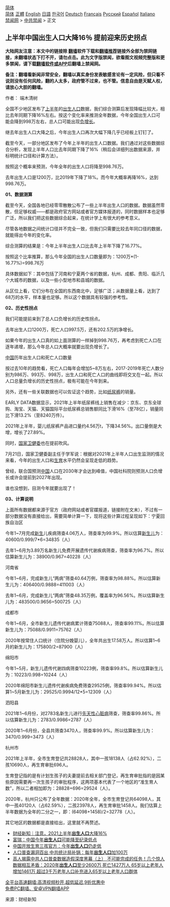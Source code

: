  <!-- 面包屑导航 --> <div class="breadcrumb"><!-- GTranslate: https://gtranslate.io/ -->  <div class="switcher notranslate">  <div class="selected">  <a href="#" onclick="return false;"> 简体</a>  </div>  <div class="option">  <a href="https://www.bannedbook.org" onclick="doGTranslate('zh-CN|zh-CN');jQuery('div.switcher div.selected a').html(jQuery(this).html());return false;" title="简体中文" class="nturl selected"> 简体</a>  <a href="https://www.bannedbook.org/zh-tw/" onclick="doGTranslate('zh-CN|zh-TW');jQuery('div.switcher div.selected a').html(jQuery(this).html());return false;" title="繁體中文" class="nturl"> 正體</a>  <a href="https://www.bannedbook.org/en/" onclick="doGTranslate('zh-CN|en');jQuery('div.switcher div.selected a').html(jQuery(this).html());return false;" title="English" class="nturl"> English</a>  <a href="https://www.bannedbook.org/ja/" onclick="doGTranslate('zh-CN|ja');jQuery('div.switcher div.selected a').html(jQuery(this).html());return false;" title="日本語" class="nturl"> 日語</a>  <a href="https://www.bannedbook.org/ko/" onclick="doGTranslate('zh-CN|ko');jQuery('div.switcher div.selected a').html(jQuery(this).html());return false;" title="한국어" class="nturl"> 한국어</a>  <a href="https://www.bannedbook.org/de/" onclick="doGTranslate('zh-CN|de');jQuery('div.switcher div.selected a').html(jQuery(this).html());return false;" title="Deutsch" class="nturl"> Deutsch</a>  <a href="https://www.bannedbook.org/fr/" onclick="doGTranslate('zh-CN|fr');jQuery('div.switcher div.selected a').html(jQuery(this).html());return false;" title="Français" class="nturl"> Français</a>  <a href="https://www.bannedbook.org/ru/" onclick="doGTranslate('zh-CN|ru');jQuery('div.switcher div.selected a').html(jQuery(this).html());return false;" title="Русский" class="nturl"> Русский</a>  <a href="https://www.bannedbook.org/es/" onclick="doGTranslate('zh-CN|es');jQuery('div.switcher div.selected a').html(jQuery(this).html());return false;" title="Español" class="nturl"> Español</a>  <a href="https://www.bannedbook.org/it/" onclick="doGTranslate('zh-CN|it');jQuery('div.switcher div.selected a').html(jQuery(this).html());return false;" title="Italiano" class="nturl"> Italiano</a>  </div>  </div>      <div class='breadcrumb-sub'><!-- Breadcrumb NavXT 6.3.0 --> <a href="https://www.bannedbook.org/" class="home">禁闻网</a> &gt; <a href="https://www.bannedbook.org/bnews/cbnews/" class="category">中共禁闻</a> &gt; 正文</div></div><h2>上半年中国出生人口大降16％ 提前迎来历史拐点</h2> <p class="notice"><b>大陆网友注意：本文中的链接除 <a href="https://github.com/bannedbook/fanqiang" >翻墙</a>软件下载和<a href="https://github.com/killgcd/justmysocks/blob/master/README.md">翻墙推荐</a>链接外全部为禁网链接，未翻墙状态下打不开，请勿点击。此为文字版禁闻，欲看图文视频完整版和更多禁闻，请下载<a href="https://github.com/bannedbook/fanqiang">翻墙软件或APP</a>后翻墙上禁闻网。</p><p>备注：翻墙看新闻非常安全，翻墙以真实身份发表敏感言论有一定风险，但只看不说则没有任何风险，翻的人太多，政府管不过来，也不管。信息自由是天赋人权，请放心大胆的翻墙。</b></p>  <div class="entry"> <p>作者： 端木清树</p> <p><strong></strong></p> <p>全国不少地区发布了<a href="https://www.bannedbook.org/bnews/tag/%E4%B8%8A%E5%8D%8A%E5%B9%B4/" class="st_tag internal_tag" rel="tag" title="标签 上半年 下的日志">上半年</a>的<a href="https://www.bannedbook.org/bnews/tag/%E5%87%BA%E7%94%9F%E4%BA%BA%E5%8F%A3/" class="st_tag internal_tag" rel="tag" title="标签 出生人口 下的日志">出生人口</a>数据，我们综合测算后发现降幅比较大，相比去年同期下降16%左右。按这个变化率来推测全年数据，今年全国出生人口可能会降到998万左右，总人口可能出现<a href="https://www.bannedbook.org/bnews/tag/%E8%B4%9F%E5%A2%9E%E9%95%BF/" class="st_tag internal_tag" rel="tag" title="标签 负增长 下的日志">负增长</a>。</p> <p>继去年出生人口大降之后，今年出生人口再次大幅下降几乎已经板上钉钉了。</p> <p>截至今天，一部分地区发布了今年上半年的出生人口数据。我们通过对这些数据综合分析，发现上半年人口比去年同期下降了16%（稍后会详细列出数据来源，并标明统计口径和计算方法）。</p> <p>按照这个概率来预测，今年全年的出生人口将降至998.76万。</p> <p>去年出生人口是1200万，比2019年下降了18%。而今年大概率再降16%，达到998.76万。</p> <p><strong>01、数据测算</strong></p> <p>截至今天，全国各地已经零零散散公布了一些上半年出生人口的数据。数据虽然零散，但足够权威——都是政府官方网站或者官方媒体报道的，同时数据样本也足够广泛，所以我们把这些数据综合起来，在统计学上有很大的参考意义。</p> <p>尽管各地数据之间统计口径并不完全一致，但我们只需要比较去年同口径的数据，就能得出今年的变化率。</p> <p>综合测算的结果是：今年上半年出生人口比去年上半年下降了16.77%。</p> <p>按照这个比率推算，那么今年全国的出生人口数量即为：1200万*(1-16.77%)=998.76万</p>  <p>具体数据如下：其中包括了河南和宁夏两个省的数据，杭州、成都、贵阳、临沂几个大城市的数据，以及一些小型地市和县城的数据。</p> <p>从区位上看，它们分布在全国的东西南北中，足够广泛；从数据量上看，达到了68万的水平，样本量也足够。所以这个数据具有较强的参考性。</p> <p><strong>02、历史性拐点</strong></p> <p>我们可能提前来到了总人口负增长的历史性拐点。</p> <p>去年出生人口1200万，死亡人口997.5万，还有202.5万的净增长。</p> <p>如果今年的出生人口真的如上面测算的一样掉到998.76万，再考虑到死亡人口在逐年递增，那么今年总人口大概率就要出现负增长了。</p> <p><a href="https://www.bannedbook.org/bnews/tag/%E4%B8%AD%E5%9B%BD/" class="st_tag internal_tag" rel="tag" title="标签 中国 下的日志">中国</a>历年出生人口和死亡人口数量</p> <p>按过去10年的趋势看，死亡人口每年会增加5~8万左右，2017-2019年死亡人数分别为986万、993万、998万，出生人口和死亡人口的曲线即将交叉在一起。所以人口总量负增长的历史性拐点，极有可能在今年到来。</p> <p>另外，还有一些关联数据也可以佐证这个趋势，比如<a href="https://www.bannedbook.org/bnews/tag/%E7%BA%B8%E5%B0%BF%E8%A3%A4/" class="st_tag internal_tag" rel="tag" title="标签 纸尿裤 下的日志">纸尿裤</a>的销量。</p> <p>EARLY DATA数据显示，2021年上半年纸尿裤线上销售在减少：京东、京东全球购、淘宝、天猫、天猫国际平台纸尿裤总销售额同比下滑16%（至78亿），销量同比下滑13.2%（至8240万件）。</p> <p>2021年上半年，婴儿纸尿裤产品进口量约4.56万t，下降34.56%。出口量倒是大增，增长了27.89%。</p> <p>同时，<a href="https://www.bannedbook.org/bnews/tag/%E5%9B%BD%E5%AE%B6%E5%8D%AB%E5%81%A5%E5%A7%94/" class="st_tag internal_tag" rel="tag" title="标签 国家卫健委 下的日志">国家卫健委</a>也在提前吹风。</p>  <p>7月21日，国家卫健委副主任于学军说：根据对2021年上半年人口出生监测的情况来看，今年的出生人口和<a href="https://www.bannedbook.org/bnews/tag/%e7%94%9f%e8%82%b2/" class="st_tag internal_tag" rel="tag" title="标签 生育 下的日志">生育</a>水平仍然会呈现走低的趋势。</p> <p>曾经，联合国预测<span class='wp_keywordlink_affiliate'><a href="https://www.bannedbook.org/" title="中国" target="_blank">中国</a></span>人口在2030年才会达到峰值，中国社科院则预测人口负增长或许会提前到2027年出现。</p> <p>谁也没想到，目测今年就要出现了！</p> <p><strong>03、计算说明</strong></p> <p>上面所有数据都来源于官方（政府网站或者官媒报道，链接附在文末），不过有一部分数据没有直接给出，需要简单计算一下，现将这些计算过程呈现如下：宁夏回族自治区</p> <p>今年1~7月完成<span class='wp_keywordlink'><a href="https://www.bannedbook.org/forum2/topic1642.html" title="正见网《新生》" target="_blank">新生</a></span>儿疾病筛查4.06万人，筛查率为99.9%。所以估算<a href="https://www.bannedbook.org/bnews/tag/%E6%96%B0%E7%94%9F%E5%84%BF/" class="st_tag internal_tag" rel="tag" title="标签 新生儿 下的日志">新生儿</a>为：40600/0.999/7*6=34835（人）</p> <p>去年1~6月为3.89万名新生儿免费开展遗传代谢疾病筛查，筛查率为96.7%。所以估算新生儿为：38900/0.967=40228（人）</p> <p>河南省</p> <p>今年1~6月，完成新生儿“两病”筛查40.64万例，筛查率为98.88%。所以估算新生儿为：406400/0.9888=411003（人）</p> <p>去年1~6月，完成新生儿“两病”筛查48.35万例，覆盖率为96.56%。所以估算新生儿为：483500/0.9656=500725（人）</p> <p>成都市</p> <p>今年1~6月，全市新生儿遗传代谢病累计筛查75088人，筛查率99.11%。所以估算新生儿为：75088/0.9911=75762（人）</p>  <p>2020年按常住人口统计（住院分娩婴儿），全年共出生17.58万人。所以估算1~6月的新生儿为：175800/2=87900（人）</p> <p>绵阳市</p> <p>今年1~5月，新生儿遗传代谢四病筛查10223例，筛查率99.8%。所以估算新生儿为：10223/0.998=10244（人）</p> <p>2020年绵阳市新生儿遗传代谢疾病免费筛查29525例，筛查率99.94%。所以估算1~5月新生儿为：29525/0.9994/12*5=12309（人）</p> <p>泗阳县</p> <p>2021年1~6月份，对2783名新生儿进行<a href="https://www.bannedbook.org/bnews/tag/%e5%85%88%e5%a4%a9%e6%80%a7%e5%bf%83%e8%84%8f%e7%97%85/" class="st_tag internal_tag" rel="tag" title="标签 先天性心脏病 下的日志">先天性心脏病</a>筛查，筛查率99.86%。所以估算新生儿为：2783/0.9986=2787（人）</p> <p>2020年1~6月份，全县共筛查3470人，筛查率99.9%。所以估算新生儿为：3470/0.999=3473（人）</p> <p>杭州市</p> <p>2021年上半年，全市生育登记共28828人，其中一孩18138人（占62.92%），二孩10690人，再生育审批696人。</p> <p>生育登记指的是有计划生孩子的夫妻提前去相关部门登记，再生育审批指的是因某些原因需要再一次生孩子的审批程序，这两项基本代表了一个地区的“准生育人数”，所以二者相加即为：28828+696=29524（人）。</p> <p>2020年，杭州只公布了全年数据：2020年全年，全市生育登记共64098人，其中一孩40120人（占62.59%），二孩23978人，再生育审批1458人。我们估算上半年数据为全年的二分之一，即：(64098+1458)/2=32778（人）。</p> <p>其它地区的数据都是直接给出，这里就不再赘述。</p>  <ul class='op-related-articles' title='相关阅读'> <li><a href='https://www.bannedbook.org/bnews/baitai/20210825/1612867.html' target='_blank'>财经新知｜注意，2021上半年<b>出生人口</b>大降16%</a></li> <li><a href='https://www.bannedbook.org/bnews/baitai/20210819/1609271.html' target='_blank'>富瑞：中国今年<b>出生人口</b>可能降至纪录低点</a></li> <li><a href='https://www.bannedbook.org/bnews/baitai/20210721/1591542.html' target='_blank'>中国开放生育三孩官方：今年<b>出生人口</b>仍走低</a></li> <li><a href='https://www.bannedbook.org/bnews/cbnews/20210518/1548732.html' target='_blank'>人口普查漏洞百出 中共统计局补锅：每年<b>出生人口</b>加100万</a></li> <li><a href='https://www.bannedbook.org/bnews/comments/20210517/1547898.html' target='_blank'>高人揭露中共人口普查数据造假深度黑幕（上） 不可能完成的任务！几个惊人数据相互矛盾：2020年<b>出生人口</b>至少2600万 死亡1427万人 65岁以上老年人增加1461万 超过3千万老年人口补充进入65岁以上老年人口群体</a></li> </ul> <p class="texttj"> <a href="https://github.com/bannedbook/fanqiang/wiki/V2ray%E6%9C%BA%E5%9C%BA" target="_blank">全平台高速翻墙:高清视频秒开,超低延迟,9折优惠中</a><br/> <a href="https://github.com/bannedbook/fanqiang/wiki/%E7%A6%81%E9%97%BB%E7%BD%91%E5%AE%89%E5%8D%93%E7%BF%BB%E5%A2%99%E6%96%B0%E9%97%BBAPP" target="_blank">免费PC翻墙、安卓VPN翻墙APP</a></p><p> 来源：财经新知 </p><a name='sharetosocial'></a>  <div style="margin-bottom:5px;padding-bottom:5px;clear:both"> <div id="archive-pix-1" class="banner-ads"> <!-- AuctionX Display platform tag START --> <div id="26318x728x90x621x_ADSLOT2" clicktrack="%%CLICK_URL_ESC%%"></div> <!-- AuctionX Display platform tag END --> </div> <div id="archive-pix-2" class="banner-ads"> <!-- AuctionX Display platform tag START --> <div id="26315x300x250x621x_ADSLOT2" clicktrack="%%CLICK_URL_ESC%%"></div> <!-- AuctionX Display platform tag END --> </div> </div>  <div id="archive-pix-1" class="banner-ads"> <!-- AuctionX Display platform tag START --> <div id="26318x728x90x621x_ADSLOT3" clicktrack="%%CLICK_URL_ESC%%"></div> <!-- AuctionX Display platform tag END --> </div> </div><!--END ENTRY--> 